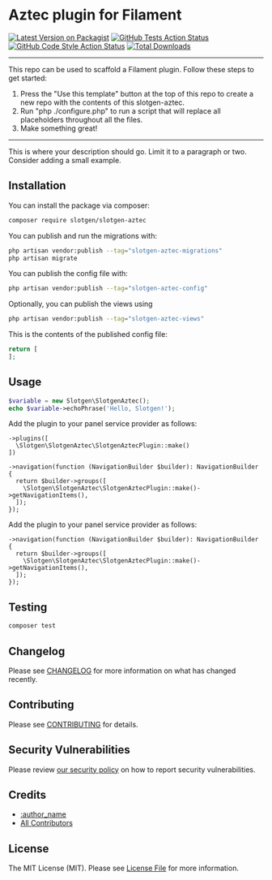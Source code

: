 # Aztec plugin for Filament

[![Latest Version on Packagist](https://img.shields.io/packagist/v/slotgen/slotgen-aztec.svg?style=flat-square)](https://packagist.org/packages/slotgen/slotgen-aztec)
[![GitHub Tests Action Status](https://img.shields.io/github/actions/workflow/status/slotgen/slotgen-aztec/run-tests.yml?branch=main&label=tests&style=flat-square)](https://github.com/slotgen/slotgen-aztec/actions?query=workflow%3Arun-tests+branch%3Amain)
[![GitHub Code Style Action Status](https://img.shields.io/github/actions/workflow/status/slotgen/slotgen-aztec/fix-php-code-style-issues.yml?branch=main&label=code%20style&style=flat-square)](https://github.com/slotgen/slotgen-aztec/actions?query=workflow%3A"Fix+PHP+code+style+issues"+branch%3Amain)
[![Total Downloads](https://img.shields.io/packagist/dt/slotgen/slotgen-aztec.svg?style=flat-square)](https://packagist.org/packages/slotgen/slotgen-aztec)

<!--delete-->
---
This repo can be used to scaffold a Filament plugin. Follow these steps to get started:

1. Press the "Use this template" button at the top of this repo to create a new repo with the contents of this slotgen-aztec.
2. Run "php ./configure.php" to run a script that will replace all placeholders throughout all the files.
3. Make something great!
---
<!--/delete-->

This is where your description should go. Limit it to a paragraph or two. Consider adding a small example.

## Installation

You can install the package via composer:

```bash
composer require slotgen/slotgen-aztec
```

You can publish and run the migrations with:

```bash
php artisan vendor:publish --tag="slotgen-aztec-migrations"
php artisan migrate
```

You can publish the config file with:

```bash
php artisan vendor:publish --tag="slotgen-aztec-config"
```

Optionally, you can publish the views using

```bash
php artisan vendor:publish --tag="slotgen-aztec-views"
```

This is the contents of the published config file:

```php
return [
];
```

## Usage

```php
$variable = new Slotgen\SlotgenAztec();
echo $variable->echoPhrase('Hello, Slotgen!');
```
Add the plugin to your panel service provider as follows:
```
->plugins([
  \Slotgen\SlotgenAztec\SlotgenAztecPlugin::make()
])

->navigation(function (NavigationBuilder $builder): NavigationBuilder {
  return $builder->groups([
    \Slotgen\SlotgenAztec\SlotgenAztecPlugin::make()->getNavigationItems(),
  ]);
});
```

Add the plugin to your panel service provider as follows:
```
->navigation(function (NavigationBuilder $builder): NavigationBuilder {
  return $builder->groups([
    \Slotgen\SlotgenAztec\SlotgenAztecPlugin::make()->getNavigationItems(),
  ]);
});
```
## Testing

```bash
composer test
```

## Changelog

Please see [CHANGELOG](CHANGELOG.md) for more information on what has changed recently.

## Contributing

Please see [CONTRIBUTING](.github/CONTRIBUTING.md) for details.

## Security Vulnerabilities

Please review [our security policy](../../security/policy) on how to report security vulnerabilities.

## Credits

- [:author_name](https://github.com/:author_username)
- [All Contributors](../../contributors)

## License

The MIT License (MIT). Please see [License File](LICENSE.md) for more information.
